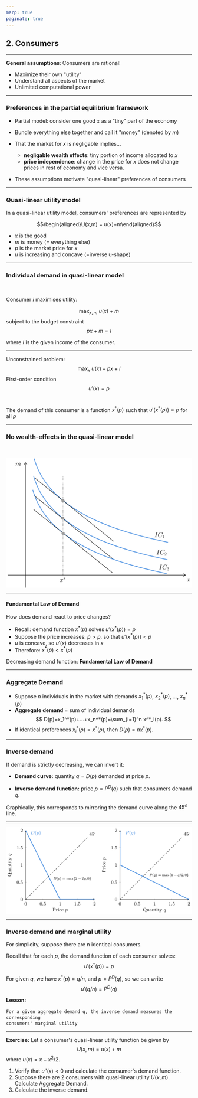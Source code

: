 ```yaml
---
marp: true
paginate: true
---
```

<style>
img[alt~="center"] {
  display: block;
  margin: 0 auto;
}
section.lead h1 {
  text-align: center;
  font-size: 50pt;
}
section.lead  {
  text-align: center;
  font-size: 25pt;
}
</style>



<!-- _class: lead -->

## 2. Consumers


---



**General assumptions**: Consumers are rational!

- Maximize their own "utility"
- Understand all aspects of the market
- Unlimited computational power


---

### Preferences in the partial equilibrium framework

- Partial model: consider one good $x$ as a "tiny" part of the economy

- Bundle everything else together and call it "money" (denoted by $m$)

- That the market for $x$ is negligable implies...
  - **negligable wealth effects**: tiny portion of income allocated to $x$
  - **price independence**: change in the price for $x$ does not change prices in rest of economy and vice versa.
- These assumptions motivate "quasi-linear" preferences of consumers 
---
### Quasi-linear utility model

In a quasi-linear utility model, consumers' preferences are represented by

$$\begin{aligned}U(x,m) = u(x)+m\end{aligned}$$

  - $x$ is the good
- $m$ is money (= everything else)
- $p$ is the market price for $x$
- $u$ is increasing and concave (=inverse u-shape)




---
### Individual demand in quasi-linear model

<br>

Consumer $i$ maximises  utility:

  $$\max_{x,m}\ u(x)+m  $$
  subject to the budget constraint 
  $$px+m=I$$

  where $I$ is the given income of the consumer.

---
Unconstrained problem:
 $$\max_{x}\ u(x)-px+I  $$
First-order condition
$$u'(x)=p$$
<br>

The demand of this consumer is a function $x^*(p)$ such that $u'(x^*(p))=p$ for all $p$



---


### No wealth-effects in the quasi-linear model
<br>

![center w:20cm](https://github.com/peteawag/ECO00001I-A-Microeconomics-II-2019/blob/master/img/fig_quasi_linear/fig_quasi_linear.png?raw=true)


--- 





#### Fundamental Law of Demand

How does demand react to price changes?

- Recall: demand function $x^*(p)$ solves $u'(x^*(p))=p$
- Suppose the price increases: $\hat p>p$, so that $u'(x^*(p))<\hat p$
- $u$ is concave, so $u'(x)$ decreases in $x$
- Therefore: $x^*(\hat p)<x^*(p)$ 

Decreasing demand function:  **Fundamental Law of Demand** 


---
### Aggregate Demand



- Suppose $n$ individuals in the market with demands $x_1^*(p)$, $x_2^*(p)$, ..., $x_n^*(p)$
- **Aggregate demand** = sum of individual demands 
$$
    D(p)=x_1^*(p)+...+x_n^*(p)=\sum_{i=1}^n x^*_i(p).
$$
- If identical preferences $x_i^*(p)=x^*(p)$, then $D(p)=n x^*(p).$

--- 




### Inverse demand

If demand is strictly decreasing, we can invert it:

- **Demand curve:** quantity $q=D(p)$ demanded at price $p$.

- **Inverse demand function:** price $p=P^D(q)$ such that consumers demand $q$. 

Graphically, this corresponds to mirroring the demand curve along the $45^o$ line.



---

![center 120%](https://github.com/peteawag/ECO00001I-A-Microeconomics-II-2019/blob/master/img/fig_demand/fig_demand0001.png?raw=true)




---

### Inverse demand and marginal utility

For simplicity, suppose there are n identical consumers. 

Recall that for each $p$, the demand function of each consumer solves:
$$u'(x^*(p))=p$$

For given $q$, we have $x^*(p)=q/n$, and $p=P^D(q)$, so we can write
$$
u'(q/n)=P^D(q)
$$

**Lesson:** 

    For a given aggregate demand q, the inverse demand measures the corresponding 
    consumers' marginal utility


---

**Exercise:** Let a consumer's quasi-linear utility function be given by 
$$U(x,m)=u(x)+m$$ 
where $u(x)=x-x^2/2$.
1. Verify that $u''(x)<0$ and calculate the consumer's demand function.
2. Suppose there are 2 consumers with quasi-linear utility $U(x,m)$. Calculate Aggregate Demand.
3. Calculate the inverse demand.
